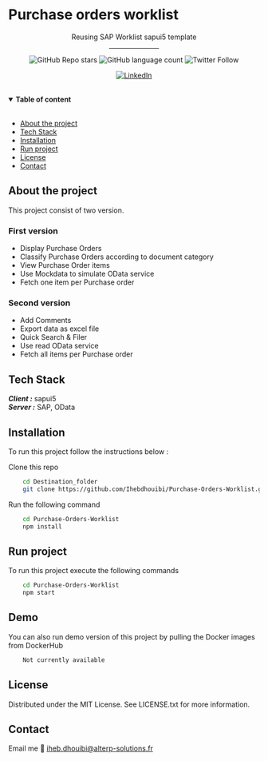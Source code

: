 # Purchase orders worklist

<p align="center"> Reusing SAP Worklist sapui5 template


<br>
<div align="center">
    <hr width="100px">
    
  ![GitHub Repo stars](https://img.shields.io/github/stars/Ihebdhouibi/Microservices-with-fastapi?style=social)
  ![GitHub language count](https://img.shields.io/github/languages/count/Ihebdhouibi/Microservices-with-fastapi?style=social)
  ![Twitter Follow](https://img.shields.io/twitter/follow/dhouibi_iheb?style=social)
  <br>
  
  [![LinkedIn][linkedin-shield]][linkedin-url]
</div>




</p>

<br>

<details open>
<summary> <strong>Table of content</strong> </summary>

<br>
<ul>
  <li><a href="#about">About the project </a></li>
  <li><a href="#TechStack">Tech Stack</a></li>
  <li><a href="#Installation">Installation</a></li>
  <li><a href="#Run">Run project</a></li>
  <li><a href="#License">License</a></li>
  <li><a href="#Contact">Contact</a></li>
  
</details>


## <a name="about"></a>About the project 

<p>
This project consist of two version. 

### First version 
<ul>
    <li> Display Purchase Orders </li>
    <li> Classify Purchase Orders according to document category </li>
    <li> View Purchase Order items </li>
    <li> Use Mockdata to simulate OData service </li>
    <li> Fetch one item per Purchase order </li>
</ul>

### Second version 
<ul>
    <li> Add Comments </li>
    <li> Export data as excel file </li>
    <li> Quick Search & Filer </li>
    <li> Use read OData service </li>
    <li> Fetch all items per Purchase order </li>
</ul>


## <a name="TechStack"></a>Tech Stack
***Client :*** sapui5<br>
***Server :*** SAP, OData <br> 


## <a name="Installation">Installation </a>

To run this project follow the instructions below : 
<br>

Clone this repo <br>
```bash
    cd Destination_folder
    git clone https://github.com/Ihebdhouibi/Purchase-Orders-Worklist.git
```
Run the following command <br>
 

```bash
    cd Purchase-Orders-Worklist
    npm install
``` 


## <a name="Run">Run project </a>

To run this project execute the following commands 
```bash
    cd Purchase-Orders-Worklist
    npm start
```

## <a name="Demo">Demo </a>
You can also run demo version of this project by pulling the Docker images from DockerHub

```bash
    Not currently available
```


## <a name="License">License</a>
Distributed under the MIT License. See LICENSE.txt for more information.

## <a name="Contact">Contact</a>

Email me :email:  <a href="mailto:iheb.dhouibi@polytechnicien.tn"> iheb.dhouibi@alterp-solutions.fr </a> <br><br>


[stars-shield]: https://img.shields.io/github/stars/github_username/repo_name.svg?style=for-the-badge
[stars-url]: https://github.com/Ihebdhouibi/Purchase-Orders-Worklist/stargazers
[forks-shield]: https://img.shields.io/github/forks/github_username/repo_name.svg?style=for-the-badge
[forks-url]: https://github.com/Ihebdhouibi/Purchase-Orders-Worklist/network/members
[issues-shield]:https://img.shields.io/github/issues/github_username/repo_name.svg?style=for-the-badge
[issues-url]:https://github.com/Ihebdhouibi/Purchase-Orders-Worklist/issues
[linkedin-shield]: https://img.shields.io/badge/-LinkedIn-black.svg?style=for-the-badge&logo=linkedin&colorB=555
[linkedin-url]: https://www.linkedin.com/in/dhouibiiheb/